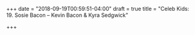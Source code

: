 +++
date = "2018-09-19T00:59:51-04:00"
draft = true
title = "Celeb Kids: 19. Sosie Bacon – Kevin Bacon & Kyra Sedgwick"

+++
